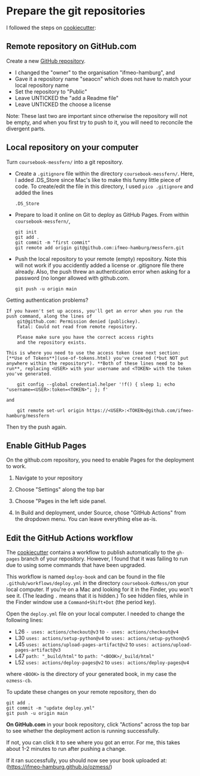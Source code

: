 

# Prepare the git repositories

I followed the steps on [cookiecutter](https://github.com/executablebooks/cookiecutter-jupyter-book):

## Remote repository on GitHub.com

Create a new [GitHub repository](https://github.com/new).  

- I changed the "owner" to the organisation "ifmeo-hamburg", and
- Gave it a repository name "seaocn" which does not have to match your local repository name
- Set the repository to "Public" 
- Leave UNTICKED the "add a Readme file"
- Leave UNTICKED the choose a license

Note: These last two are important since otherwise the repository will not be empty, and when you first try to push to it, you will need to reconcile the divergent parts.

## Local repository on your computer

Turn `coursebook-messfern/` into a git repository.

- Create a `.gitignore` file within the directory `coursebook-messfern/`.  Here, I added .DS_Store since Mac's like to make this funny little piece of code.  To create/edit the file in this directory, I used `pico .gitignore` and added the lines
    ```
    .DS_Store
    ```

- Prepare to load it online on Git to deploy as GitHub Pages.  From within `coursebook-messfern/`, 
    ```
    git init
    git add .
    git commit -m "first commit"
    git remote add origin git@github.com:ifmeo-hamburg/messfern.git
    ```

- Push the local repository to your remote (empty) repository.  Note this will not work if you accidently added a license or .gitignore file there already.  Also, the push threw an authentication error when asking for a password (no longer allowed with github.com.
    ```
    git push -u origin main
    ```

Getting authentication problems?
```{tip}
If you haven't set up access, you'll get an error when you run the push command, along the lines of
    git@github.com: Permission denied (publickey).
    fatal: Could not read from remote repository.

    Please make sure you have the correct access rights
    and the repository exists.

This is where you need to use the access token (see next section: [**Use of Tokens**](use-of-tokens.html) you've created (*but NOT put anywhere within the repository*). **Both of these lines need to be run**, replacing <USER> with your username and <TOKEN> with the token you've generated.

    git config --global credential.helper '!f() { sleep 1; echo "username=<USER>:token=<TOKEN>"; }; f'
    
and

    git remote set-url origin https://<USER>:<TOKEN>@github.com/ifmeo-hamburg/messfern

```

Then try the push again.


## Enable GitHub Pages

On the github.com repository, you need to enable Pages for the deployment to work.

1. Navigate to your repository

2. Choose "Settings" along the top bar

3. Choose "Pages in the left side panel.

4. In Build and deployment, under Source, chose "GitHub Actions" from the dropdown menu.  You can leave everything else as-is.

## Edit the GitHub Actions workflow

The [cookiecutter](https://github.com/executablebooks/cookiecutter-jupyter-book) contains a workflow to publish automatically to the `gh-pages` branch of your repository.  However, I found that it was failing to run due to using some commands that have been upgraded.

This workflow is named `deploy-book` and can be found in the file `.github/workflows/deploy.yml` in the directory `coursebook-OzMess/`on your local computer.  If you're on a Mac and looking for it in the Finder, you won't see it.  (The leading `.` means that it is hidden.)  To see hidden files, while in the Finder window use a `Command+Shift+Dot` (the period key). 

Open the `deploy.yml` file on your local computer.  I needed to change the following lines:

- L26 `- uses: actions/checkout@v3` to `- uses: actions/checkout@v4`
- L30 `uses: actions/setup-python@v4` to `uses: actions/setup-python@v5`
- L45 `uses: actions/upload-pages-artifact@v2` to `uses: actions/upload-pages-artifact@v3`
- L47 `path: "_build/html"` to `path: "<BOOK>/_build/html"`
- L52 `uses: actions/deploy-pages@v2` to `uses: actions/deploy-pages@v4`

where `<BOOK>` is the directory of your generated book, in my case the `ozmess-cb`.

To update these changes on your remote repository, then do

```    
git add .
git commit -m "update deploy.yml"
git push -u origin main
```

**On GitHub.com** in your book repository, click "Actions" across the top bar to see whether the deployment action is running successfully.

If not, you can click it to see where you got an error.  For me, this takes about 1-2 minutes to run after pushing a change.

If it ran successfully, you should now see your book uploaded at: (https://ifmeo-hamburg.github.io/ozmess/)


